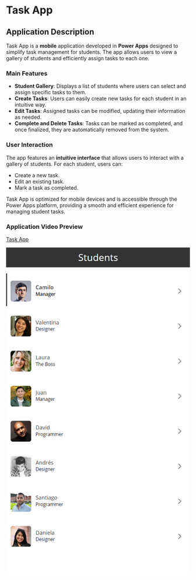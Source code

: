 # Task App

## Application Description

Task App is a **mobile** application developed in **Power Apps** designed to simplify task management for students. The app allows users to view a gallery of students and efficiently assign tasks to each one.

### Main Features
- **Student Gallery**: Displays a list of students where users can select and assign specific tasks to them.
- **Create Tasks**: Users can easily create new tasks for each student in an intuitive way.
- **Edit Tasks**: Assigned tasks can be modified, updating their information as needed.
- **Complete and Delete Tasks**: Tasks can be marked as completed, and once finalized, they are automatically removed from the system.

### User Interaction
The app features an **intuitive interface** that allows users to interact with a gallery of students. For each student, users can:
- Create a new task.
- Edit an existing task.
- Mark a task as completed.

Task App is optimized for mobile devices and is accessible through the Power Apps platform, providing a smooth and efficient experience for managing student tasks.

### Application Video Preview

[Task App](https://youtube.com/shorts/SFe2brzGxbc?feature=share)

[![Task App](/TaskAppImage.png)](https://youtube.com/shorts/SFe2brzGxbc?feature=share)

